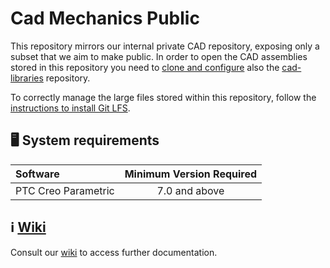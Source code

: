 Cad Mechanics Public
====================

This repository mirrors our internal private CAD repository, exposing only a subset that we aim to make public.
In order to open the CAD assemblies stored in this repository you need to [clone and configure](https://github.com/icub-tech-iit/cad-libraries/wiki#guidelines) also the [cad-libraries](https://github.com/icub-tech-iit/cad-libraries) repository.

To correctly manage the large files stored within this repository, follow the [instructions to install Git LFS][git-lfs].

## 🖥 System requirements

| Software | Minimum Version Required |
| :------- | :----------------------: |
| PTC Creo Parametric | 7.0 and above |

## ℹ [Wiki][wiki]
Consult our [wiki][wiki] to access further documentation.

[git-lfs]: https://help.github.com/en/articles/installing-git-large-file-storage
[wiki]: https://github.com/icub-tech-iit/cad-libraries/wiki
